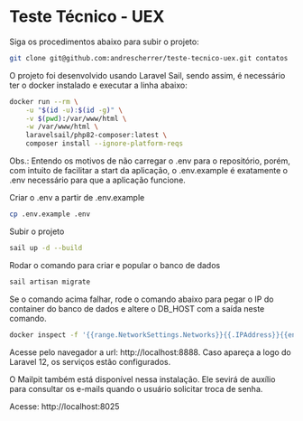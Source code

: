 # Teste Técnico - UEX

Siga os procedimentos abaixo para subir o projeto:

```bash
git clone git@github.com:andrescherrer/teste-tecnico-uex.git contatos
```

O projeto foi desenvolvido usando Laravel Sail, sendo assim, é necessário ter o docker instalado e executar a linha abaixo:

```bash
docker run --rm \
    -u "$(id -u):$(id -g)" \
    -v $(pwd):/var/www/html \
    -w /var/www/html \
    laravelsail/php82-composer:latest \
    composer install --ignore-platform-reqs
```

Obs.: Entendo os motivos de não carregar o .env para o repositório, porém, com intuito de facilitar a start da aplicação, o .env.example é exatamente o .env necessário para que a aplicação funcione.

Criar o .env a partir de .env.example
```bash
cp .env.example .env
```

Subir o projeto
```bash
sail up -d --build
```

Rodar o comando para criar e popular o banco de dados
```bash
sail artisan migrate
```

Se o comando acima falhar, rode o comando abaixo para pegar o IP do container do banco de dados e altere o DB_HOST com a saída neste comando.

```bash
docker inspect -f '{{range.NetworkSettings.Networks}}{{.IPAddress}}{{end}}' contatos-database-1
```

Acesse pelo navegador a url: http://localhost:8888. 
Caso apareça a logo do Laravel 12, os serviços estão configurados.

O Mailpit também está disponível nessa instalação. Ele sevirá de auxílio para consultar os e-mails quando o usuário solicitar troca de senha.

Acesse: http://localhost:8025